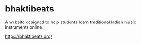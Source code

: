 # bhaktibeats
 A website designed to help students learn traditional Indian music instruments online. 

 https://bhaktibeats.org/
